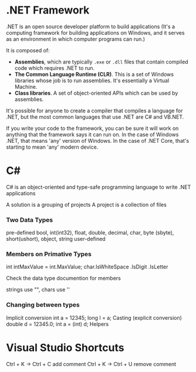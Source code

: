 # .NET Framework

.NET is an open source developer platform to build applications (It's a computing framework for building applications on Windows, and it serves as an environment in which computer programs can run.)

It is composed of: 
- **Assemblies**, which are typically `.exe` or `.dll` files that contain compiled code which requires .NET to run.
- **The Common Language Runtime (CLR)**. This is a set of Windows libraries whose job is to run assemblies. It's essentially a Virtual Machine.
- **Class libraries**. A set of object-oriented APIs which can be used by assemblies.

It's possible for anyone to create a compiler that compiles a language for .NET, but the most common languages that use .NET are C# and VB.NET.

If you write your code to the framework, you can be sure it will work on anything that the framework says it can run on. In the case of Windows .NET, that means 'any' version of Windows. In the case of .NET Core, that's starting to mean 'any' modern device.


# C#
C# is an object-oriented and type-safe programming language to write .NET applications

A solution is a grouping of projects
A project is a collection of files

### Two Data Types
pre-defined     bool, int(int32), float, double, decimal, char, byte (sbyte), short(ushort), object, string
user-defined    

### Members on Primative Types
int intMaxValue = int.MaxValue;
char.IsWhiteSpace  .IsDigit  .IsLetter  

Check the data type documention for members

strings use "", chars use ''

### Changing between types
Implicit conversion
    int a = 12345;
    long l = a;
Casting (explicit conversion)
    double d = 12345.0;
    int a = (int) d;
Helpers


# Visual Studio Shortcuts
Ctrl + K -> Ctrl + C    add comment
Ctrl + K -> Ctrl + U    remove comment